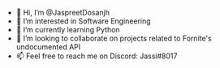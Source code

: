 - 👋 Hi, I’m @JaspreetDosanjh
- 👀 I’m interested in Software Engineering
- 🌱 I’m currently learning Python
- 💞️ I’m looking to collaborate on projects related to Fornite's undocumented API
- 📫 Feel free to reach me on Discord: Jassi#8017

<!---
JaspreetDosanjh/JaspreetDosanjh is a ✨ special ✨ repository because its `README.md` (this file) appears on your GitHub profile.
You can click the Preview link to take a look at your changes.
--->
